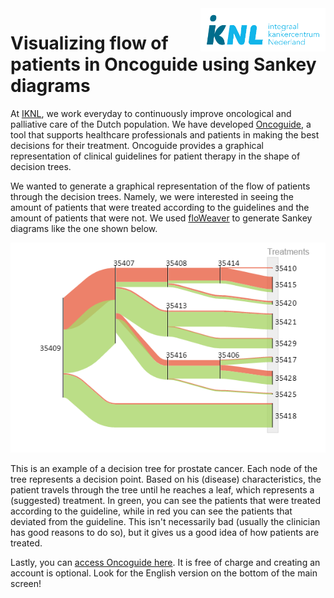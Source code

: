 <img src="https://github.com/IKNL/guidelines/blob/master/resources/logos/iknl_nl.png?raw=true" width=200 align="right">

# Visualizing flow of patients in Oncoguide using Sankey diagrams

At [IKNL](<https://iknl.nl/>), we work everyday to continuously improve
oncological and palliative care of the Dutch population. We have developed
[Oncoguide](<https://www.iknl.nl/oncologische-zorg/oncoguide/>), a tool that
supports healthcare professionals and patients in making the best decisions
for their treatment. Oncoguide provides a graphical representation of clinical
guidelines for patient therapy in the shape of decision trees.

We wanted to generate a graphical representation of the flow of patients
through the decision trees. Namely, we were interested in seeing the amount of
patients that were treated according to the guidelines and the amount of
patients that were not. We used [floWeaver](<https://github.com/ricklupton/floweaver>)
to generate Sankey diagrams like the one shown below.

![Sankey diagram of an Oncoguide decision tree](./images/oncoguide_sankey.png)

This is an example of a decision tree for prostate cancer. Each node of the
tree represents a decision point. Based on his (disease) characteristics,
the patient travels through the tree until he reaches a leaf, which
represents a (suggested) treatment. In green, you can see the patients that
were treated according to the guideline, while in red you can see the patients
that deviated from the guideline. This isn't necessarily bad (usually the
clinician has good reasons to do so), but it gives us a good idea of how
patients are treated.

Lastly, you can [access Oncoguide here](<https://oncoguide.nl/>). It is
free of charge and creating an account is optional. Look for the English
version on the bottom of the main screen!
